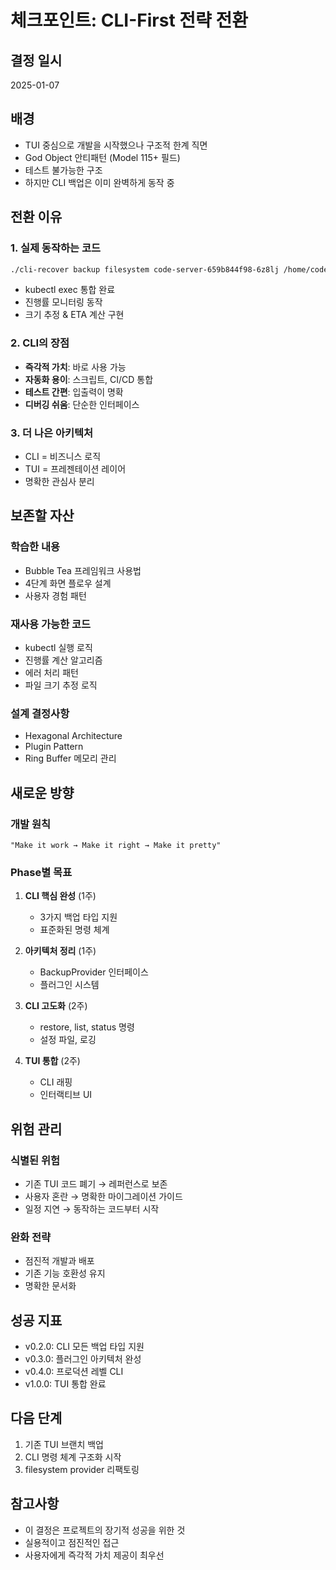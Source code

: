 # 체크포인트: CLI-First 전략 전환

## 결정 일시
2025-01-07

## 배경
- TUI 중심으로 개발을 시작했으나 구조적 한계 직면
- God Object 안티패턴 (Model 115+ 필드)
- 테스트 불가능한 구조
- 하지만 CLI 백업은 이미 완벽하게 동작 중

## 전환 이유

### 1. 실제 동작하는 코드
```bash
./cli-recover backup filesystem code-server-659b844f98-6z8lj /home/coder/code/mirror-crewAI --namespace vscode
```
- kubectl exec 통합 완료
- 진행률 모니터링 동작
- 크기 추정 & ETA 계산 구현

### 2. CLI의 장점
- **즉각적 가치**: 바로 사용 가능
- **자동화 용이**: 스크립트, CI/CD 통합
- **테스트 간편**: 입출력이 명확
- **디버깅 쉬움**: 단순한 인터페이스

### 3. 더 나은 아키텍처
- CLI = 비즈니스 로직
- TUI = 프레젠테이션 레이어
- 명확한 관심사 분리

## 보존할 자산

### 학습한 내용
- Bubble Tea 프레임워크 사용법
- 4단계 화면 플로우 설계
- 사용자 경험 패턴

### 재사용 가능한 코드
- kubectl 실행 로직
- 진행률 계산 알고리즘
- 에러 처리 패턴
- 파일 크기 추정 로직

### 설계 결정사항
- Hexagonal Architecture
- Plugin Pattern
- Ring Buffer 메모리 관리

## 새로운 방향

### 개발 원칙
```
"Make it work → Make it right → Make it pretty"
```

### Phase별 목표
1. **CLI 핵심 완성** (1주)
   - 3가지 백업 타입 지원
   - 표준화된 명령 체계

2. **아키텍처 정리** (1주)
   - BackupProvider 인터페이스
   - 플러그인 시스템

3. **CLI 고도화** (2주)
   - restore, list, status 명령
   - 설정 파일, 로깅

4. **TUI 통합** (2주)
   - CLI 래핑
   - 인터랙티브 UI

## 위험 관리

### 식별된 위험
- 기존 TUI 코드 폐기 → 레퍼런스로 보존
- 사용자 혼란 → 명확한 마이그레이션 가이드
- 일정 지연 → 동작하는 코드부터 시작

### 완화 전략
- 점진적 개발과 배포
- 기존 기능 호환성 유지
- 명확한 문서화

## 성공 지표
- v0.2.0: CLI 모든 백업 타입 지원
- v0.3.0: 플러그인 아키텍처 완성
- v0.4.0: 프로덕션 레벨 CLI
- v1.0.0: TUI 통합 완료

## 다음 단계
1. 기존 TUI 브랜치 백업
2. CLI 명령 체계 구조화 시작
3. filesystem provider 리팩토링

## 참고사항
- 이 결정은 프로젝트의 장기적 성공을 위한 것
- 실용적이고 점진적인 접근
- 사용자에게 즉각적 가치 제공이 최우선